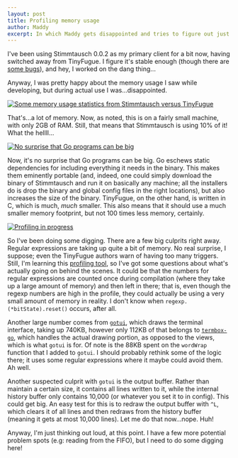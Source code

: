 ```yaml
---
layout: post
title: Profiling memory usage
author: Maddy
excerpt: In which Maddy gets disappointed and tries to figure out just what in tarnation is going on.
---
```


I've been using Stimmtausch 0.0.2 as my primary client for a bit now, having switched away from TinyFugue. I figure it's stable enough (though there are [some bugs](https://github.com/makyo/stimmtausch/issues?q=is%3Aopen+is%3Aissue+label%3Abug)), and hey, I worked on the dang thing...

Anyway, I was pretty happy about the memory usage I saw while developing, but during actual use I was...disappointed.

[![Some memory usage statistics from Stimmtausch versus TinyFugue](/assets/2019-02-27.1.png)](/assets/2019-02-27.1.png)

That's...a lot of memory. Now, as noted, this is on a fairly small machine, with only 2GB of RAM. Still, that means that Stimmtausch is using 10% of it! What the hellll...

[![No surprise that Go programs can be big](/assets/2019-02-27.2.png)](/assets/2019-02-27.2.png)

Now, it's no surprise that Go programs can be big. Go eschews static dependencies for including everything it needs in the binary. This makes them eminently portable (and, indeed, one could simply download the binary of Stimmtausch and run it on basically any machine; all the installers do is drop the binary and global config files in the right locations), but also increases the size of the binary. TinyFugue, on the other hand, is written in C, which is much, *much* smaller. This also means that it should use a much smaller memory footprint, but not 100 times less memory, certainly.

[![Profiling in progress](/assets/2019-02-27.3.png)](/assets/2019-02-27.3.png)

So I've been doing some digging. There are a few big culprits right away. Regular expressions are taking up quite a bit of memory. No real surprise, I suppose; even the TinyFugue authors warn of having too many triggers. Still, I'm learning this [profiling tool](http://godoc.org/github.com/pkg/profile), so I've got some questions about what's actually going on behind the scenes. It could be that the numbers for regular expressions are counted once during compilation (where they take up a large amount of memory) and then left in there; that is, even though the regexp numbers are high in the profile, they could actually be using a very small amount of memory in reality. I don't know when `regexp.(*bitState).reset()` occurs, after all.

Another large number comes from [`gotui`](https://github.com/makyo/gotui), which draws the terminal interface, taking up 740KB, however only 112KB of that belongs to [`termbox-go`](https://github.com/nsf/termbox-go), which handles the actual drawing portion, as opposed to the views, which is what `gotui` is for. Of note is the 88KB spent on the `wordWrap` function that I added to `gotui`. I should probably rethink some of the logic there; it uses some regular expressions where it maybe could avoid them. Ah well.

Another suspected culprit with `gotui` is the output buffer. Rather than maintain a certain size, it contains all lines written to it, while the internal history buffer only contains 10,000 (or whatever you set it to in config). This could get big. An easy test for this is to redraw the output buffer with `^L`, which clears it of all lines and then redraws from the history buffer (meaning it gets at most 10,000 lines). Let me do that now...nope. Huh!

Anyway, I'm just thinking out loud, at this point. I have a few more potential problem spots (e.g: reading from the FIFO), but I need to do some digging here!
